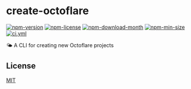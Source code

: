 <!----- BEGIN GHOST DOCS HEADER ----->

# create-octoflare

<!----- BEGIN GHOST DOCS BADGES ----->

<a href="https://npmjs.com/package/create-octoflare"><img src="https://img.shields.io/npm/v/create-octoflare" alt="npm-version" /></a> <a href="https://npmjs.com/package/create-octoflare"><img src="https://img.shields.io/npm/l/create-octoflare" alt="npm-license" /></a> <a href="https://npmjs.com/package/create-octoflare"><img src="https://img.shields.io/npm/dm/create-octoflare" alt="npm-download-month" /></a> <a href="https://npmjs.com/package/create-octoflare"><img src="https://img.shields.io/bundlephobia/min/create-octoflare" alt="npm-min-size" /></a> <a href="https://github.com/jill64/octoflare/actions/workflows/ci.yml"><img src="https://github.com/jill64/octoflare/actions/workflows/ci.yml/badge.svg" alt="ci.yml" /></a>

<!----- END GHOST DOCS BADGES ----->

🌤️ A CLI for creating new Octoflare projects

<!----- END GHOST DOCS HEADER ----->

<!----- BEGIN GHOST DOCS FOOTER ----->

## License

[MIT](LICENSE)

<!----- END GHOST DOCS FOOTER ----->

